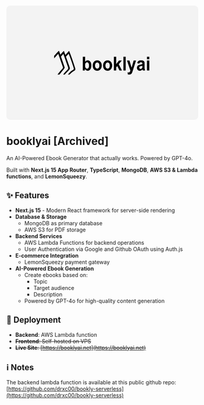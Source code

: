 <img src="public/og-image.png" alt="BooklyAI Icon" height="300" style="display: block; margin: 0 auto; border-radius: 10px;" />

#  booklyai [Archived]

An AI-Powered Ebook Generator that actually works. Powered by GPT-4o.

Built with **Next.js 15 App Router**, **TypeScript**, **MongoDB**, **AWS S3 & Lambda functions**, and **LemonSqueezy**.

## ✨ Features

- **Next.js 15** - Modern React framework for server-side rendering
- **Database & Storage**
  - MongoDB as primary database
  - AWS S3 for PDF storage
- **Backend Services**
  - AWS Lambda Functions for backend operations
  - User Authentication via Google and Github OAuth using Auth.js
- **E-commerce Integration**
  - LemonSqueezy payment gateway
- **AI-Powered Ebook Generation**
  - Create ebooks based on:
    - Topic
    - Target audience
    - Description
  - Powered by GPT-4o for high-quality content generation

## 🚀 Deployment

- **Backend**: AWS Lambda function
- ~~**Frontend**: Self-hosted on VPS~~
- ~~**Live Site**: [https://booklyai.net](https://booklyai.net)~~

## ℹ️ Notes

The backend lambda function is available at this public github repo: [https://github.com/drxc00/bookly-serverless](https://github.com/drxc00/bookly-serverless)